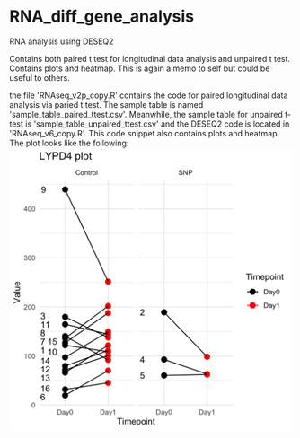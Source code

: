 # RNA_diff_gene_analysis
RNA analysis using DESEQ2

Contains both paired t test for longitudinal data analysis and unpaired t test. Contains plots and heatmap. This is again a memo to self but could be useful to others.

the file 'RNAseq_v2p_copy.R' contains the code for paired longitudinal data analysis via paried t test. The sample table is named 'sample_table_paired_ttest.csv'. Meanwhile, the sample table for unpaired t-test is 'sample_table_unpaired_ttest.csv' and the DESEQ2 code is located in 'RNAseq_v6_copy.R'. This code snippet also contains plots and heatmap. The plot looks like the following:
![Plot Image](LYPD4_plot.png)

